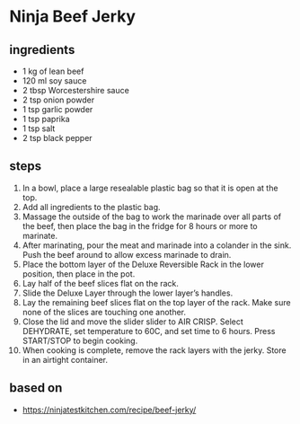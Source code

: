 # Ninja Beef Jerky

## ingredients

- 1 kg of lean beef
- 120 ml soy sauce
- 2 tbsp Worcestershire sauce
- 2 tsp onion powder
- 1 tsp garlic powder
- 1 tsp paprika
- 1 tsp salt
- 2 tsp black pepper

## steps

1. In a bowl, place a large resealable plastic bag so that it is open at the top.
2. Add all ingredients to the plastic bag.
3. Massage the outside of the bag to work the marinade over all parts of the beef, then place the bag in the fridge for 8 hours or more to marinate.
4. After marinating, pour the meat and marinade into a colander in the sink. Push the beef around to allow excess marinade to drain.
5. Place the bottom layer of the Deluxe Reversible Rack in the lower position, then place in the pot. 
6. Lay half of the beef slices flat on the rack.
7. Slide the Deluxe Layer through the lower layer’s handles.
8. Lay the remaining beef slices flat on the top layer of the rack. Make sure none of the slices are touching one another.
9. Close the lid and move the slider slider to AIR CRISP. Select DEHYDRATE, set temperature to 60C, and set time to 6 hours. Press START/STOP to begin cooking.
10. When cooking is complete, remove the rack layers with the jerky. Store in an airtight container.


## based on

- https://ninjatestkitchen.com/recipe/beef-jerky/
